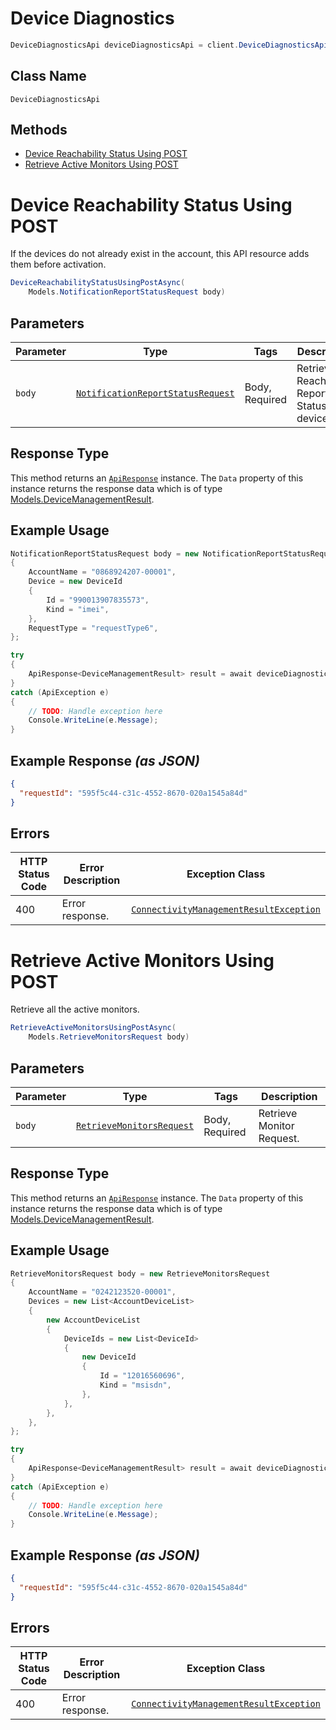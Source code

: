 # Device Diagnostics

```csharp
DeviceDiagnosticsApi deviceDiagnosticsApi = client.DeviceDiagnosticsApi;
```

## Class Name

`DeviceDiagnosticsApi`

## Methods

* [Device Reachability Status Using POST](../../doc/controllers/device-diagnostics.md#device-reachability-status-using-post)
* [Retrieve Active Monitors Using POST](../../doc/controllers/device-diagnostics.md#retrieve-active-monitors-using-post)


# Device Reachability Status Using POST

If the devices do not already exist in the account, this API resource adds them before activation.

```csharp
DeviceReachabilityStatusUsingPostAsync(
    Models.NotificationReportStatusRequest body)
```

## Parameters

| Parameter | Type | Tags | Description |
|  --- | --- | --- | --- |
| `body` | [`NotificationReportStatusRequest`](../../doc/models/notification-report-status-request.md) | Body, Required | Retrieve Reachability Report Status for a device. |

## Response Type

This method returns an [`ApiResponse`](../../doc/api-response.md) instance. The `Data` property of this instance returns the response data which is of type [Models.DeviceManagementResult](../../doc/models/device-management-result.md).

## Example Usage

```csharp
NotificationReportStatusRequest body = new NotificationReportStatusRequest
{
    AccountName = "0868924207-00001",
    Device = new DeviceId
    {
        Id = "990013907835573",
        Kind = "imei",
    },
    RequestType = "requestType6",
};

try
{
    ApiResponse<DeviceManagementResult> result = await deviceDiagnosticsApi.DeviceReachabilityStatusUsingPostAsync(body);
}
catch (ApiException e)
{
    // TODO: Handle exception here
    Console.WriteLine(e.Message);
}
```

## Example Response *(as JSON)*

```json
{
  "requestId": "595f5c44-c31c-4552-8670-020a1545a84d"
}
```

## Errors

| HTTP Status Code | Error Description | Exception Class |
|  --- | --- | --- |
| 400 | Error response. | [`ConnectivityManagementResultException`](../../doc/models/connectivity-management-result-exception.md) |


# Retrieve Active Monitors Using POST

Retrieve all the active monitors.

```csharp
RetrieveActiveMonitorsUsingPostAsync(
    Models.RetrieveMonitorsRequest body)
```

## Parameters

| Parameter | Type | Tags | Description |
|  --- | --- | --- | --- |
| `body` | [`RetrieveMonitorsRequest`](../../doc/models/retrieve-monitors-request.md) | Body, Required | Retrieve Monitor Request. |

## Response Type

This method returns an [`ApiResponse`](../../doc/api-response.md) instance. The `Data` property of this instance returns the response data which is of type [Models.DeviceManagementResult](../../doc/models/device-management-result.md).

## Example Usage

```csharp
RetrieveMonitorsRequest body = new RetrieveMonitorsRequest
{
    AccountName = "0242123520-00001",
    Devices = new List<AccountDeviceList>
    {
        new AccountDeviceList
        {
            DeviceIds = new List<DeviceId>
            {
                new DeviceId
                {
                    Id = "12016560696",
                    Kind = "msisdn",
                },
            },
        },
    },
};

try
{
    ApiResponse<DeviceManagementResult> result = await deviceDiagnosticsApi.RetrieveActiveMonitorsUsingPostAsync(body);
}
catch (ApiException e)
{
    // TODO: Handle exception here
    Console.WriteLine(e.Message);
}
```

## Example Response *(as JSON)*

```json
{
  "requestId": "595f5c44-c31c-4552-8670-020a1545a84d"
}
```

## Errors

| HTTP Status Code | Error Description | Exception Class |
|  --- | --- | --- |
| 400 | Error response. | [`ConnectivityManagementResultException`](../../doc/models/connectivity-management-result-exception.md) |

